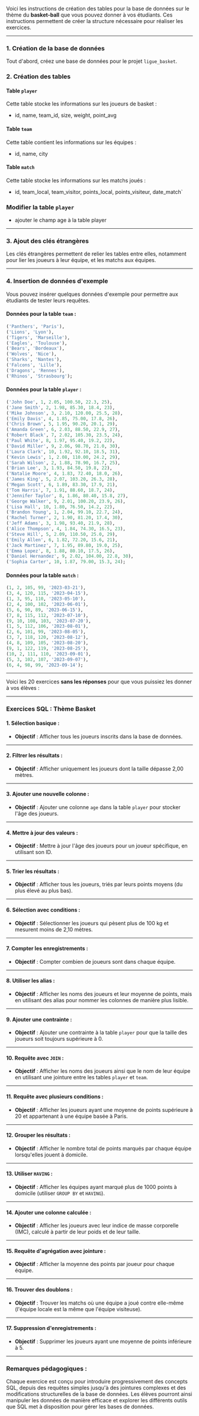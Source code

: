Voici les instructions de création des tables pour la base de données sur le thème du **basket-ball** que vous pouvez donner à vos étudiants. Ces instructions permettent de créer la structure nécessaire pour réaliser les exercices.

---

### **1. Création de la base de données**

Tout d'abord, créez une base de données pour le projet `ligue_basket`.

### **2. Création des tables**

#### **Table `player`**

Cette table stocke les informations sur les joueurs de basket :

-   id, name, team_id, size, weight, point_avg

#### **Table `team`**

Cette table contient les informations sur les équipes :

-   id, name, city

#### **Table `match`**

Cette table stocke les informations sur les matchs joués :

-   id, team_local, team_visitor, points_local, points_visiteur, date_match`

### **Modifier la table `player`**

-   ajouter le champ age à la table player

---

### **3. Ajout des clés étrangères**

Les clés étrangères permettent de relier les tables entre elles, notamment pour lier les joueurs à leur équipe, et les matchs aux équipes.

---

### **4. Insertion de données d'exemple**

Vous pouvez insérer quelques données d'exemple pour permettre aux étudiants de tester leurs requêtes.

#### **Données pour la table `team` :**

```sql
('Panthers', 'Paris'),
('Lions', 'Lyon'),
('Tigers', 'Marseille'),
('Eagles', 'Toulouse'),
('Bears', 'Bordeaux'),
('Wolves', 'Nice'),
('Sharks', 'Nantes'),
('Falcons', 'Lille'),
('Dragons', 'Rennes'),
('Rhinos', 'Strasbourg');
```

#### **Données pour la table `player` :**

```sql
('John Doe', 1, 2.05, 100.50, 22.3, 25),
('Jane Smith', 2, 1.98, 85.30, 18.4, 23),
('Mike Johnson', 3, 2.10, 120.00, 25.5, 28),
('Emily Davis', 4, 1.85, 75.00, 17.8, 26),
('Chris Brown', 5, 1.95, 90.20, 20.1, 29),
('Amanda Green', 6, 2.03, 88.50, 22.9, 27),
('Robert Black', 7, 2.02, 105.30, 23.5, 24),
('Paul White', 8, 1.97, 95.40, 19.2, 22),
('David Miller', 9, 2.06, 98.70, 21.0, 30),
('Laura Clark', 10, 1.92, 92.10, 18.5, 31),
('Kevin Lewis', 1, 2.08, 110.00, 24.2, 29),
('Sarah Wilson', 2, 1.88, 78.90, 16.7, 25),
('Brian Lee', 3, 1.93, 84.50, 19.8, 22),
('Natalie Moore', 4, 1.83, 72.40, 18.0, 26),
('James King', 5, 2.07, 103.20, 26.3, 28),
('Megan Scott', 6, 1.89, 83.30, 17.9, 21),
('Tom Harris', 7, 1.91, 88.60, 18.7, 24),
('Jennifer Taylor', 8, 1.86, 80.40, 15.8, 27),
('George Walker', 9, 2.01, 100.20, 23.9, 26),
('Lisa Hall', 10, 1.80, 76.50, 14.2, 22),
('Brandon Young', 1, 2.04, 99.10, 22.7, 24),
('Rachel Turner', 2, 1.90, 81.20, 17.4, 30),
('Jeff Adams', 3, 1.98, 93.40, 21.9, 28),
('Alice Thompson', 4, 1.84, 74.30, 16.5, 23),
('Steve Hill', 5, 2.09, 110.50, 25.0, 29),
('Emily Allen', 6, 1.82, 72.20, 15.6, 21),
('Jack Martinez', 7, 1.95, 89.80, 19.0, 25),
('Emma Lopez', 8, 1.88, 80.10, 17.5, 26),
('Daniel Hernandez', 9, 2.02, 104.00, 22.8, 30),
('Sophia Carter', 10, 1.87, 79.00, 15.3, 24);
```

#### **Données pour la table `match` :**

```sql
(1, 2, 105, 99, '2023-03-21'),
(3, 4, 120, 115, '2023-04-15'),
(1, 3, 95, 110, '2023-05-10'),
(2, 4, 100, 102, '2023-06-01'),
(5, 6, 90, 89, '2023-06-15'),
(7, 8, 115, 112, '2023-07-10'),
(9, 10, 108, 103, '2023-07-20'),
(1, 5, 112, 106, '2023-08-01'),
(2, 6, 101, 99, '2023-08-05'),
(3, 7, 118, 120, '2023-08-12'),
(4, 8, 109, 105, '2023-08-20'),
(9, 1, 122, 119, '2023-08-25'),
(10, 2, 111, 110, '2023-09-01'),
(5, 3, 102, 107, '2023-09-07'),
(6, 4, 98, 99, '2023-09-14');

```

---

Voici les 20 exercices **sans les réponses** pour que vous puissiez les donner à vos élèves :

---

### **Exercices SQL : Thème Basket**

#### **1. Sélection basique :**

-   **Objectif** : Afficher tous les joueurs inscrits dans la base de données.

---

#### **2. Filtrer les résultats :**

-   **Objectif** : Afficher uniquement les joueurs dont la taille dépasse 2,00 mètres.

---

#### **3. Ajouter une nouvelle colonne :**

-   **Objectif** : Ajouter une colonne `age` dans la table `player` pour stocker l'âge des joueurs.

---

#### **4. Mettre à jour des valeurs :**

-   **Objectif** : Mettre à jour l'âge des joueurs pour un joueur spécifique, en utilisant son ID.

---

#### **5. Trier les résultats :**

-   **Objectif** : Afficher tous les joueurs, triés par leurs points moyens (du plus élevé au plus bas).

---

#### **6. Sélection avec conditions :**

-   **Objectif** : Sélectionner les joueurs qui pèsent plus de 100 kg et mesurent moins de 2,10 mètres.

---

#### **7. Compter les enregistrements :**

-   **Objectif** : Compter combien de joueurs sont dans chaque équipe.

---

#### **8. Utiliser les alias :**

-   **Objectif** : Afficher les noms des joueurs et leur moyenne de points, mais en utilisant des alias pour nommer les colonnes de manière plus lisible.

---

#### **9. Ajouter une contrainte :**

-   **Objectif** : Ajouter une contrainte à la table `player` pour que la taille des joueurs soit toujours supérieure à 0.

---

#### **10. Requête avec `JOIN` :**

-   **Objectif** : Afficher les noms des joueurs ainsi que le nom de leur équipe en utilisant une jointure entre les tables `player` et `team`.

---

#### **11. Requête avec plusieurs conditions :**

-   **Objectif** : Afficher les joueurs ayant une moyenne de points supérieure à 20 et appartenant à une équipe basée à Paris.

---

#### **12. Grouper les résultats :**

-   **Objectif** : Afficher le nombre total de points marqués par chaque équipe lorsqu'elles jouent à domicile.

---

#### **13. Utiliser `HAVING` :**

-   **Objectif** : Afficher les équipes ayant marqué plus de 1000 points à domicile (utiliser `GROUP BY` et `HAVING`).

---

#### **14. Ajouter une colonne calculée :**

-   **Objectif** : Afficher les joueurs avec leur indice de masse corporelle (IMC), calculé à partir de leur poids et de leur taille.

---

#### **15. Requête d'agrégation avec jointure :**

-   **Objectif** : Afficher la moyenne des points par joueur pour chaque équipe.

---

#### **16. Trouver des doublons :**

-   **Objectif** : Trouver les matchs où une équipe a joué contre elle-même (l'équipe locale est la même que l'équipe visiteuse).

---

#### **17. Suppression d'enregistrements :**

-   **Objectif** : Supprimer les joueurs ayant une moyenne de points inférieure à 5.

---

### **Remarques pédagogiques :**

Chaque exercice est conçu pour introduire progressivement des concepts SQL, depuis des requêtes simples jusqu'à des jointures complexes et des modifications structurelles de la base de données. Les élèves pourront ainsi manipuler les données de manière efficace et explorer les différents outils que SQL met à disposition pour gérer les bases de données.
